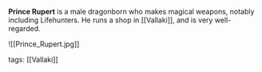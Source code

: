 **Prince Rupert** is a male dragonborn who makes magical weapons, notably including Lifehunters. He runs a shop in [[Vallaki]], and is very well-regarded.

![[Prince_Rupert.jpg]]

tags: [[Vallaki]]